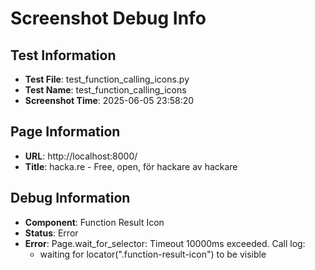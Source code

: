 # Screenshot Debug Info

## Test Information

- **Test File**: test_function_calling_icons.py
- **Test Name**: test_function_calling_icons
- **Screenshot Time**: 2025-06-05 23:58:20

## Page Information

- **URL**: http://localhost:8000/
- **Title**: hacka.re - Free, open, för hackare av hackare

## Debug Information

- **Component**: Function Result Icon
- **Status**: Error
- **Error**: Page.wait_for_selector: Timeout 10000ms exceeded.
Call log:
  - waiting for locator(".function-result-icon") to be visible


